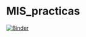 # MIS_practicas

[![Binder](https://mybinder.org/badge_logo.svg)](https://mybinder.org/v2/gh/fmonteneucm/MIS_env/main?urlpath=git-pull%3Frepo%3Dhttps%253A%252F%252Fgithub.com%252Ffmonteneucm%252FMIS_practicas%26urlpath%3Dtree%252FMIS_practicas%252FTest.ipynb%26branch%3Dmain)
